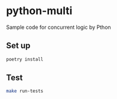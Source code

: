 # python-multi
Sample code for concurrent logic by Pthon


## Set up
```sh
poetry install
```


## Test
```sh
make run-tests
```
